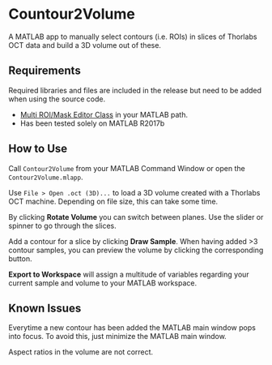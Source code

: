 # Countour2Volume
A MATLAB app to manually select contours (i.e. ROIs) in slices of Thorlabs OCT data and build a 3D volume out of these.


## Requirements
Required libraries and files are included in the release but need to be added when using the source code.
- [Multi ROI/Mask Editor Class](https://de.mathworks.com/matlabcentral/fileexchange/31388-multi-roi-mask-editor-class) in your MATLAB path.
- Has been tested solely on MATLAB R2017b

## How to Use
Call `Contour2Volume` from your MATLAB Command Window or open the `Contour2Volume.mlapp`.

Use `File > Open .oct (3D)...` to load a 3D volume created with a Thorlabs OCT machine. Depending on file size, this can take some time.

By clicking **Rotate Volume** you can switch between planes. Use the slider or spinner to go through the slices.

Add a contour for a slice by clicking **Draw Sample**. When having added >3 contour samples, you can preview the volume by clicking the corresponding button.

**Export to Workspace** will assign a multitude of variables regarding your current sample and volume to your MATLAB workspace.

## Known Issues
Everytime a new contour has been added the MATLAB main window pops into focus. To avoid this, just minimize the MATLAB main window.

Aspect ratios in the volume are not correct.
